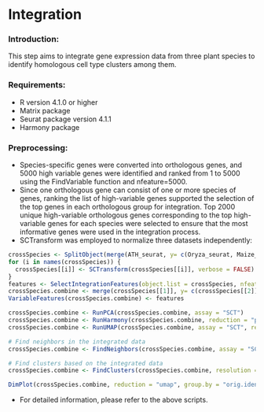 # Integration

### Introduction:
This step aims to integrate gene expression data from three plant species to identify homologous cell type clusters among them.

### Requirements:
* R version 4.1.0 or higher </br>
* Matrix package </br>
* Seurat package version 4.1.1 </br>
* Harmony package

### Preprocessing:
* Species-specific genes were converted into orthologous genes, and 5000 high variable genes were identified and ranked from 1 to 5000 using the FindVariable function and nfeature=5000. </br> 
* Since one orthologous gene can consist of one or more species of genes, ranking the list of high-variable genes supported the selection of the top genes in each orthologous group for integration. Top 2000 unique high-variable orthologous genes corresponding to the top high-variable genes for each species were selected to ensure that the most informative genes were used in the integration process. 
* SCTransform was employed to normalize three datasets independently:
```R
crossSpecies <- SplitObject(merge(ATH_seurat, y= c(Oryza_seurat, Maize_seurat)) , split.by = "orig.ident")
for (i in names(crossSpecies)) {
  crossSpecies[[i]] <- SCTransform(crossSpecies[[i]], verbose = FALSE)
}
features <- SelectIntegrationFeatures(object.list = crossSpecies, nfeatures = 10000)
crossSpecies.combine <- merge(crossSpecies[[1]], y= c(crossSpecies[[2]], crossSpecies[[3]]))
VariableFeatures(crossSpecies.combine) <- features

crossSpecies.combine <- RunPCA(crossSpecies.combine, assay = "SCT")
crossSpecies.combine <- RunHarmony(crossSpecies.combine, reduction = "pca", group.by.vars = "orig.ident", assay.use = "SCT", plot_convergence = TRUE) 
crossSpecies.combine <- RunUMAP(crossSpecies.combine, assay = "SCT", reduction = "harmony", dims = 1:30)

# Find neighbors in the integrated data
crossSpecies.combine <- FindNeighbors(crossSpecies.combine, assay = "SCT", reduction = "harmony", dims = 1:30)

# Find clusters based on the integrated data
crossSpecies.combine <- FindClusters(crossSpecies.combine, resolution = 0.2)

DimPlot(crossSpecies.combine, reduction = "umap", group.by = "orig.ident", cols = c("blue", "green", "orange"))
```

* For detailed information, please refer to the above scripts.
